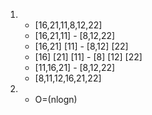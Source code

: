 1. - [16,21,11,8,12,22]
    - [16,21,11] - [8,12,22]
    - [16,21] [11] - [8,12] [22]
    - [16] [21] [11] - [8] [12] [22]
    - [11,16,21] - [8,12,22]
    - [8,11,12,16,21,22]
2. - O=(nlogn)